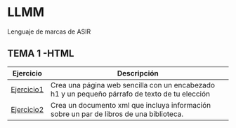 # LLMM
Lenguaje de marcas de ASIR
## TEMA 1 -HTML
Ejercicio | Descripción
----------|------------
[Ejercicio1](tema0/página.html)|Crea una página web sencilla con un encabezado h1 y un pequeño párrafo de texto de tu elección
[Ejercicio2](tema0/biblioteca.html)|Crea un documento xml que incluya información sobre un par de libros de una biblioteca.
